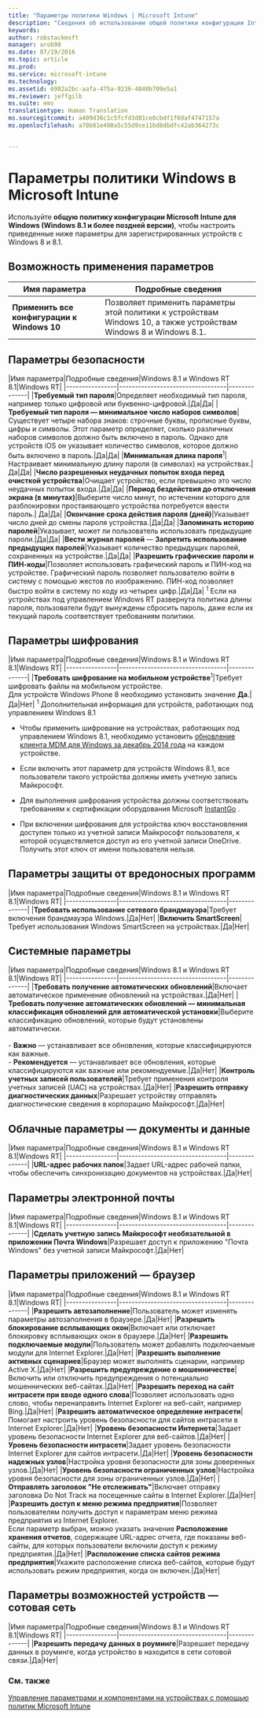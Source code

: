 ```yaml
---
title: "Параметры политики Windows | Microsoft Intune"
description: "Сведения об использовании общей политики конфигурации Intune для Windows (Windows 8.1 и более поздней версии) для настройки параметров для зарегистрированных устройств с Windows 8 и 8.1."
keywords: 
author: robstackmsft
manager: arob98
ms.date: 07/19/2016
ms.topic: article
ms.prod: 
ms.service: microsoft-intune
ms.technology: 
ms.assetid: 6982a2bc-aafa-475a-9236-4840b709e5a1
ms.reviewer: jeffgilb
ms.suite: ems
translationtype: Human Translation
ms.sourcegitcommit: a409d36c1c5fcfd3d81ce0cbdf1f69af4747157a
ms.openlocfilehash: a70b81e490a5c55d9ce11bd8dbdfc42ab364273c


---
```


# Параметры политики Windows в Microsoft Intune
Используйте **общую политику конфигурации Microsoft Intune для Windows (Windows 8.1 и более поздней версии)**, чтобы настроить приведенные ниже параметры для зарегистрированных устройств с Windows 8 и 8.1.

## Возможность применения параметров

|Имя параметра|Подробные сведения|
|----------------|----------------------------------|
|**Применить все конфигурации к Windows 10**|Позволяет применить параметры этой политики к устройствам Windows 10, а также устройствам Windows 8 и Windows 8.1.|

## Параметры безопасности

|Имя параметра|Подробные сведения|Windows 8.1 и Windows RT 8.1|Windows RT|
|----------------|----------------------------------|--------------|
|**Требуемый тип пароля**|Определяет необходимый тип пароля, например только цифровой или буквенно-цифровой.|Да|Да|
|**Требуемый тип пароля — минимальное число наборов символов**|Существует четыре набора знаков: строчные буквы, прописные буквы, цифры и символы. Этот параметр определяет, сколько различных наборов символов должно быть включено в пароль. Однако для устройств iOS он указывает количество символов, которое должно быть включено в пароль.|Да|Да|
|**Минимальная длина пароля**<sup>1</sup>|Настраивает минимальную длину пароля (в символах) на устройствах.|Да|Да|
|**Число разрешенных неудачных попыток входа перед очисткой устройства**|Очищает устройство, если превышено это число неудачных попыток входа.|Да|Да|
|**Период бездействия до отключения экрана (в минутах)**|Выберите число минут, по истечении которого для разблокировки простаивающего устройства потребуется ввести пароль.| Да|Да|
|**Окончание срока действия пароля (дней)**|Указывает число дней до смены пароля устройства.|Да|Да|
|**Запоминать историю паролей**|Указывает, может ли пользователь использовать предыдущие пароли.|Да|Да|
|**Вести журнал паролей** — **Запретить использование предыдущих паролей**|Указывает количество предыдущих паролей, сохраненных на устройстве.|Да|Да|
|**Разрешить графические пароли и ПИН-коды**|Позволяет использовать графический пароль и ПИН-код на устройстве. Графический пароль позволяет пользователю войти в систему с помощью жестов по изображению. ПИН-код позволяет быстро войти в систему по коду из четырех цифр.|Да|Да|
<sup>1</sup> Если на устройствах под управлением Windows RT развернута политика длины пароля, пользователи будут вынуждены сбросить пароль, даже если их текущий пароль соответствует требованиям политики.

## Параметры шифрования

|Имя параметра|Подробные сведения|Windows 8.1 и Windows RT 8.1|Windows RT|
|----------------|----------------------------------|--------------|
|**Требовать шифрование на мобильном устройстве**<sup>1</sup>|Требует шифровать файлы на мобильном устройстве.<br>Для устройств Windows Phone 8 необходимо установить значение **Да**.|Да|Нет|
<sup>1</sup> Дополнительная информация для устройств, работающих под управлением Windows 8.1

-   Чтобы применить шифрование на устройствах, работающих под управлением Windows 8.1, необходимо установить [обновление клиента MDM для Windows за декабрь 2014 года](http://support.microsoft.com/kb/3013816) на каждом устройстве.

-   Если включить этот параметр для устройств Windows 8.1, все пользователи такого устройства должны иметь учетную запись Майкрософт.

-   Для выполнения шифрования устройства должны соответствовать требованиям к сертификации оборудования Microsoft [InstantGo](http://blogs.windows.com/bloggingwindows/2014/06/19/instantgo-a-better-way-to-sleep/) .

-   При включении шифрования для устройства ключ восстановления доступен только из учетной записи Майкрософт пользователя, к которой осуществляется доступ из его учетной записи OneDrive. Получить этот ключ от имени пользователя нельзя.

## Параметры защиты от вредоносных программ

|Имя параметра|Подробные сведения|Windows 8.1 и Windows RT 8.1|Windows RT|
|----------------|----------------------------------|--------------|
|**Требовать использование сетевого брандмауэра**|Требует включения брандмауэра Windows.|Да|Нет|
|**Включить SmartScreen**|Требует использования Windows SmartScreen на устройствах.|Да|Нет|

## Системные параметры

|Имя параметра|Подробные сведения|Windows 8.1 и Windows RT 8.1|Windows RT|
|----------------|----------------------------------|--------------|
|**Требовать получение автоматических обновлений**|Включает автоматическое применение обновлений на устройствах.|Да|Нет|
|**Требовать получение автоматических обновлений — минимальная классификация обновлений для автоматической установки**|Выберите классификацию обновлений, которые будут установлены автоматически.<br /><br />-   **Важно** — устанавливает все обновления, которые классифицируются как важные.<br />-   **Рекомендуется** — устанавливает все обновления, которые классифицируются как важные или рекомендуемые.|Да|Нет|
|**Контроль учетных записей пользователей**|Требует применения контроля учетных записей (UAC) на устройствах.|Да|Нет|
|**Разрешить отправку диагностических данных**|Разрешает устройству отправлять диагностические сведения в корпорацию Майкрософт.|Да|Нет|


## Облачные параметры — документы и данные

|Имя параметра|Подробные сведения|Windows 8.1 и Windows RT 8.1|Windows RT|
|----------------|----------------------------------|--------------|
|**URL-адрес рабочих папок**|Задает URL-адрес рабочей папки, чтобы обеспечить синхронизацию документов на устройствах.|Да|Нет|

## Параметры электронной почты

|Имя параметра|Подробные сведения|Windows 8.1 и Windows RT 8.1|Windows RT|
|----------------|----------------------------------|--------------|
|**Сделать учетную запись Майкрософт необязательной в приложении Почта Windows**|Разрешает доступ к приложению "Почта Windows" без учетной записи Майкрософт.|Да|Нет|

## Параметры приложений — браузер

|Имя параметра|Подробные сведения|Windows 8.1 и Windows RT 8.1|Windows RT|
|----------------|----------------------------------|--------------|
|**Разрешить автозаполнение**|Пользователь может изменять параметры автозаполнения в браузере.|Да|Нет|
|**Разрешить блокирование всплывающих окон**|Включает или отключает блокировку всплывающих окон в браузере.|Да|Нет|
|**Разрешить подключаемые модули**|Пользователь может добавлять подключаемые модули для Internet Explorer.|Да|Нет|
|**Разрешить выполнение активных сценариев**|Браузер может выполнять сценарии, например Active X.|Да|Нет|
|**Разрешить предупреждение о мошенничестве**|Включить или отключить предупреждения о потенциально мошеннических веб-сайтах.|Да|Нет|
|**Разрешить переход на сайт интрасети при вводе одного слова**|Позволяет использовать одно слово, чтобы перенаправить Internet Explorer на веб-сайт, например Bing.|Да|Нет|
|**Разрешить автоматическое определение интрасети**|Помогает настроить уровень безопасности для сайтов интрасети в Internet Explorer.|Да|Нет|
|**Уровень безопасности Интернета**|Задает уровень безопасности Internet Explorer для веб-сайтов.|Да|Нет|
|**Уровень безопасности интрасети**|Задает уровень безопасности Internet Explorer для сайтов интрасети.|Да|Нет|
|**Уровень безопасности надежных узлов**|Настройка уровня безопасности для зоны доверенных узлов.|Да|Нет|
|**Уровень безопасности ограниченных узлов**|Настройка уровня безопасности для зоны ограниченных узлов.|Да|Нет|
|**Отправлять заголовок "Не отслеживать"**|Включает отправку заголовка Do Not Track на посещенные сайты в Internet Explorer.|Да|Нет|
|**Разрешить доступ к меню режима предприятия**|Позволяет пользователям получить доступ к параметрам меню режима предприятия из Internet Explorer.<br>Если параметр выбран, можно указать значение **Расположение хранения отчетов**, содержащее URL-адрес отчета, где показаны веб-сайты, для которых пользователи включили доступ к режиму предприятия.|Да|Нет|
|**Расположение списка сайтов режима предприятия**|Укажите расположение списка веб-сайтов, которые будут использовать режим предприятия, когда он включен.|Да|Нет|

## Параметры возможностей устройств — сотовая сеть

|Имя параметра|Подробные сведения|Windows 8.1 и Windows RT 8.1|Windows RT|
|----------------|----------------------------------|--------------|
|**Разрешить передачу данных в роуминге**|Разрешает передачу данных в роуминге, когда устройство в находится в сети сотовой связи.|Да|Нет|



### См. также
[Управление параметрами и компонентами на устройствах с помощью политик Microsoft Intune](manage-settings-and-features-on-your-devices-with-microsoft-intune-policies.md)




<!--HONumber=Jul16_HO3-->


